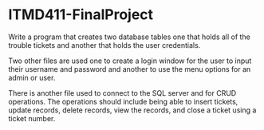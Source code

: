 # ITMD411-FinalProject
Write a program that creates two database tables one that holds all of the trouble tickets and another that holds the user credentials. 

Two other files are used one to create a login window for the user to input their username and password and another to use the menu options for an admin or user. 

There is another file used to connect to the SQL server and for CRUD operations. The operations should include being able to insert tickets, update records, delete records, view the records, and close a ticket using a ticket number.  
